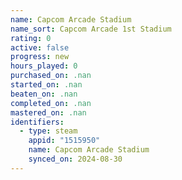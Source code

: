 ```yaml
---
name: Capcom Arcade Stadium
name_sort: Capcom Arcade 1st Stadium
rating: 0
active: false
progress: new
hours_played: 0
purchased_on: .nan
started_on: .nan
beaten_on: .nan
completed_on: .nan
mastered_on: .nan
identifiers:
  - type: steam
    appid: "1515950"
    name: Capcom Arcade Stadium
    synced_on: 2024-08-30
---
```

